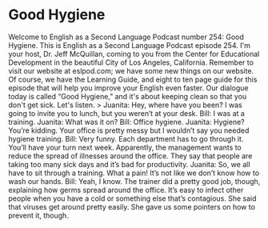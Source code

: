 # Good Hygiene

Welcome to English as a Second Language Podcast number 254: Good Hygiene.  This is English as a Second Language Podcast episode 254.  I'm your host, Dr. Jeff McQuillan, coming to you from the Center for Educational Development in the beautiful City of Los Angeles, California.  Remember to visit our website at eslpod.com; we have some new things on our website.  Of course, we have the Learning Guide, and eight to ten page guide for this episode that will help you improve your English even faster.  Our dialogue today is called “Good Hygiene,” and it's about keeping clean so that you don't get sick.  Let's listen.  > Juanita:  Hey, where have you been?  I was going to invite you to lunch, but you weren’t at your desk.  Bill:  I was at a training.  Juanita:  What was it on?  Bill:  Office hygiene.  Juanita:  Hygiene?  You’re kidding.  Your office is pretty messy but I wouldn’t say you needed hygiene training.  Bill:  Very funny.  Each department has to go through it.  You’ll have your turn next week.  Apparently, the management wants to reduce the spread of illnesses around the office.  They say that people are taking too many sick days and it’s bad for productivity.  Juanita:  So, we all have to sit through a training.  What a pain!  It’s not like we don’t know how to wash our hands.  Bill:  Yeah, I know.  The trainer did a pretty good job, though, explaining how germs spread around the office.  It’s easy to infect other people when you have a cold or something else that’s contagious.  She said that viruses get around pretty easily.  She gave us some pointers on how to prevent it, though. 